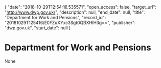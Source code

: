 {
  "date": "2018-10-29T12:54:16.535571", 
  "open_access": false, 
  "target_url": "http://www.dwp.gov.uk/", 
  "description": null, 
  "end_date": null, 
  "title": "Department for Work and Pensions", 
  "record_id": "20181029T125416/E0FZuXYxc3Sgt0QBXHIH3g==", 
  "publisher": "dwp.gov.uk", 
  "start_date": null
}

# Department for Work and Pensions

None